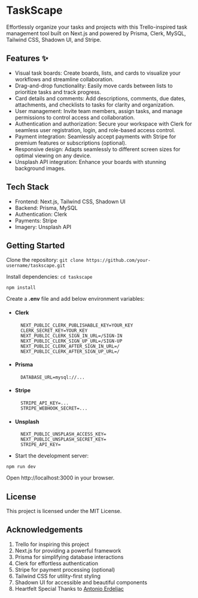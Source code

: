 
# TaskScape ️

Effortlessly organize your tasks and projects with this Trello-inspired task management tool built on Next.js and powered by Prisma, Clerk, MySQL, Tailwind CSS, Shadown UI, and Stripe.

## Features ✨

- Visual task boards: Create boards, lists, and cards to visualize your workflows and streamline collaboration.
- Drag-and-drop functionality: Easily move cards between lists to prioritize tasks and track progress.
- Card details and comments: Add descriptions, comments, due dates, attachments, and checklists to tasks for clarity and organization.
- User management: Invite team members, assign tasks, and manage permissions to control access and collaboration.
- Authentication and authorization: Secure your workspace with Clerk for seamless user registration, login, and role-based access control.
- Payment integration: Seamlessly accept payments with Stripe for premium features or subscriptions (optional).
- Responsive design: Adapts seamlessly to different screen sizes for optimal viewing on any device.
- Unsplash API integration: Enhance your boards with stunning background images.

## Tech Stack ️

-  Frontend: Next.js, Tailwind CSS, Shadown UI
-  Backend:  Prisma, MySQL
-  Authentication: Clerk
-  Payments: Stripe
-  Imagery: Unsplash API

## Getting Started 

Clone the repository:
`git clone https://github.com/your-username/taskscape.git`

Install dependencies:
`cd taskscape`

`npm install`

Create a **.env** file and add below environment variables:

- #### Clerk
    	NEXT_PUBLIC_CLERK_PUBLISHABLE_KEY=YOUR_KEY
    	CLERK_SECRET_KEY=YOUR_KEY
    	NEXT_PUBLIC_CLERK_SIGN_IN_URL=/SIGN-IN
    	NEXT_PUBLIC_CLERK_SIGN_UP_URL=/SIGN-UP
    	NEXT_PUBLIC_CLERK_AFTER_SIGN_IN_URL=/
    	NEXT_PUBLIC_CLERK_AFTER_SIGN_UP_URL=/

- #### Prisma
        DATABASE_URL=mysql://...

- #### Stripe 
    	STRIPE_API_KEY=...
    	STRIPE_WEBHOOK_SECRET=...

- #### Unsplash 
        NEXT_PUBLIC_UNSPLASH_ACCESS_KEY=
        NEXT_PUBLIC_UNSPLASH_SECRET_KEY=
        STRIPE_API_KEY=


- Start the development server:

`npm run dev`

Open http://localhost:3000 in your browser.


## License 

This project is licensed under the MIT License.

## Acknowledgements 

1. Trello for inspiring this project
2. Next.js for providing a powerful framework
3. Prisma for simplifying database interactions
4. Clerk for effortless authentication
5. Stripe for payment processing (optional)
6. Tailwind CSS for utility-first styling
7. Shadown UI for accessible and beautiful components
8. Heartfelt Special Thanks to [Antonio Erdeljac](https://www.codewithantonio.com/projects/trello-clone "Trello Clone By Antonio Erdeljac")
